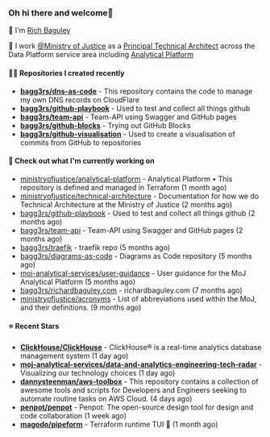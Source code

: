 ### Oh hi there and welcome👋

👐 I'm [Rich Baguley](https://richardbaguley.com/about)

🏢 I work [@Ministry of Justice](https://github.com/ministryofjustice) as a [Principal Technical Architect](https://ddat-capability-framework.service.gov.uk/role/technical-architect#principal-technical-architect) across the Data Platform service area including [Analytical Platform](https://user-guidance.analytical-platform.service.justice.gov.uk/)

#### 👨‍💻 Repositories I created recently
- **[bagg3rs/dns-as-code](https://github.com/bagg3rs/dns-as-code)** - This repository contains the code to manage my own DNS records on CloudFlare
- **[bagg3rs/github-playbook](https://github.com/bagg3rs/github-playbook)** - Used to test and collect all things github
- **[bagg3rs/team-api](https://github.com/bagg3rs/team-api)** - Team-API using Swagger and GitHub pages
- **[bagg3rs/github-blocks](https://github.com/bagg3rs/github-blocks)** - Trying out GitHub Blocks
- **[bagg3rs/github-visualisation](https://github.com/bagg3rs/github-visualisation)** - Used to create a visualisation of commits from GitHub to repositories

#### 👷 Check out what I'm currently working on

- [ministryofjustice/analytical-platform](https://github.com/ministryofjustice/analytical-platform) - Analytical Platform • This repository is defined and managed in Terraform (1 month ago)
- [ministryofjustice/technical-architecture](https://github.com/ministryofjustice/technical-architecture) - Documentation for how we do Technical Architecture at the Ministry of Justice (2 months ago)
- [bagg3rs/github-playbook](https://github.com/bagg3rs/github-playbook) - Used to test and collect all things github (2 months ago)
- [bagg3rs/team-api](https://github.com/bagg3rs/team-api) - Team-API using Swagger and GitHub pages (2 months ago)
- [bagg3rs/traefik](https://github.com/bagg3rs/traefik) - traefik repo (5 months ago)
- [bagg3rs/diagrams-as-code](https://github.com/bagg3rs/diagrams-as-code) - Diagrams as Code repository (5 months ago)
- [moj-analytical-services/user-guidance](https://github.com/moj-analytical-services/user-guidance) - User guidance for the MoJ Analytical Platform (5 months ago)
- [bagg3rs/richardbaguley.com](https://github.com/bagg3rs/richardbaguley.com) - richardbaguley.com (7 months ago)
- [ministryofjustice/acronyms](https://github.com/ministryofjustice/acronyms) - List of abbreviations used within the MoJ, and their definitions. (9 months ago)

#### ⭐ Recent Stars


- **[ClickHouse/ClickHouse](https://github.com/ClickHouse/ClickHouse)** - ClickHouse® is a real-time analytics database management system (1 day ago)
- **[moj-analytical-services/data-and-analytics-engineering-tech-radar](https://github.com/moj-analytical-services/data-and-analytics-engineering-tech-radar)** - Visualizing our technology choices (1 day ago)
- **[dannysteenman/aws-toolbox](https://github.com/dannysteenman/aws-toolbox)** - This repository contains a collection of awesome tools and scripts for Developers and Engineers seeking to automate routine tasks on AWS Cloud. (4 days ago)
- **[penpot/penpot](https://github.com/penpot/penpot)** - Penpot: The open-source design tool for design and code collaboration (1 week ago)
- **[magodo/pipeform](https://github.com/magodo/pipeform)** - Terraform runtime TUI 🫧 (1 month ago)
